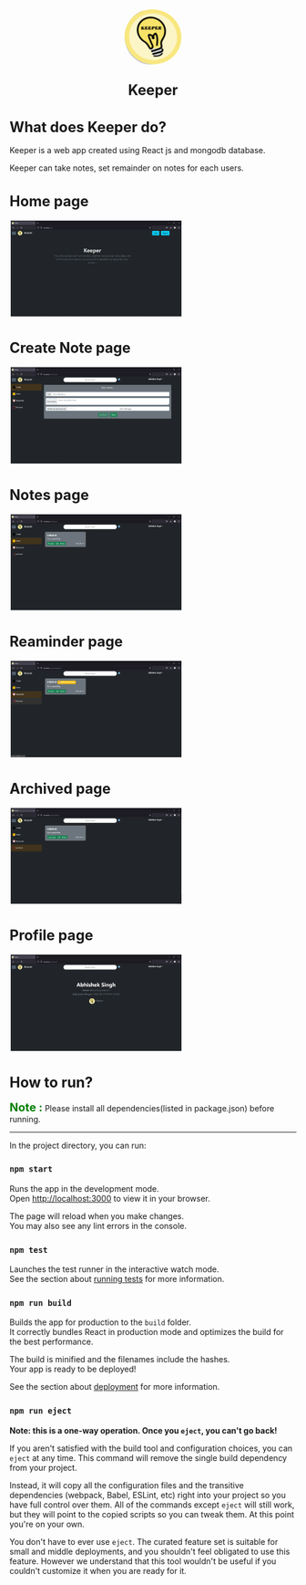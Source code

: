 <div style="text-align: center;"><img style="border-radius:60px;" src="./src/images/Keeper-logo.png" width="100" height="100">
<p style="font-size:25px;font-weight:bold;">Keeper</p></div>

<h1 style="font-size:25px;font-weight:bold;">What does Keeper do?</h1>
<p>Keeper is a web app created using React js and mongodb database.</p>
<p>Keeper can take notes, set remainder on notes for each users. </p>

<h1 style="font-size:25px;font-weight:bold;">Home page</h1>
<img style="margin:2px" src="./src/images/Screenshot-home.png" width="300">
<h1 style="font-size:25px;font-weight:bold;">Create Note page</h1>
<img style="margin:2px" src="./src/images/Screenshot-create.png" width="300">
<h1 style="font-size:25px;font-weight:bold;">Notes page</h1>
<img style="margin:2px" src="./src/images/Screenshot-notes.png" width="300">
<h1 style="font-size:25px;font-weight:bold;">Reaminder page</h1>
<img style="margin:2px" src="./src/images/Screenshot-remainder.png" width="300">
<h1 style="font-size:25px;font-weight:bold;">Archived page</h1>
<img style="margin:2px" src="./src/images/Screenshot-Archived.png" width="300">
<h1 style="font-size:25px;font-weight:bold;">Profile page</h1>
<img style="margin:2px" src="./src/images/Screenshot-profile.png" width="300">


<h1 style="font-size:25px;font-weight:bold;">How to run?</h1>
<span style="font-size:20px;font-weight:bold; color:green;">Note :</span>
<span>Please install all dependencies(listed in package.json) before running.</span>
<hr>

In the project directory, you can run:

### `npm start`

Runs the app in the development mode.\
Open [http://localhost:3000](http://localhost:3000) to view it in your browser.

The page will reload when you make changes.\
You may also see any lint errors in the console.

### `npm test`

Launches the test runner in the interactive watch mode.\
See the section about [running tests](https://facebook.github.io/create-react-app/docs/running-tests) for more information.

### `npm run build`

Builds the app for production to the `build` folder.\
It correctly bundles React in production mode and optimizes the build for the best performance.

The build is minified and the filenames include the hashes.\
Your app is ready to be deployed!

See the section about [deployment](https://facebook.github.io/create-react-app/docs/deployment) for more information.

### `npm run eject`

**Note: this is a one-way operation. Once you `eject`, you can't go back!**

If you aren't satisfied with the build tool and configuration choices, you can `eject` at any time. This command will remove the single build dependency from your project.

Instead, it will copy all the configuration files and the transitive dependencies (webpack, Babel, ESLint, etc) right into your project so you have full control over them. All of the commands except `eject` will still work, but they will point to the copied scripts so you can tweak them. At this point you're on your own.

You don't have to ever use `eject`. The curated feature set is suitable for small and middle deployments, and you shouldn't feel obligated to use this feature. However we understand that this tool wouldn't be useful if you couldn't customize it when you are ready for it.

